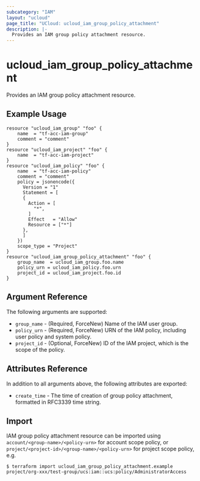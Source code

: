 ```yaml
---
subcategory: "IAM"
layout: "ucloud"
page_title: "UCloud: ucloud_iam_group_policy_attachment"
description: |-
  Provides an IAM group policy attachment resource.
---
```


# ucloud_iam_group_policy_attachment

Provides an IAM group policy attachment resource.

## Example Usage

```hcl
resource "ucloud_iam_group" "foo" {
	name  = "tf-acc-iam-group"
	comment = "comment"
}
resource "ucloud_iam_project" "foo" {
	name  = "tf-acc-iam-project"
}
resource "ucloud_iam_policy" "foo" {
	name  = "tf-acc-iam-policy"
	comment = "comment"
    policy = jsonencode({
      Version = "1"
      Statement = [
      {
        Action = [
          "*",
        ]
        Effect   = "Allow"
        Resource = ["*"]
      },
      ]
    })
	scope_type = "Project"
}
resource "ucloud_iam_group_policy_attachment" "foo" {
	group_name  = ucloud_iam_group.foo.name
	policy_urn = ucloud_iam_policy.foo.urn
	project_id = ucloud_iam_project.foo.id
}
```

## Argument Reference

The following arguments are supported:

* `group_name` - (Required, ForceNew) Name of the IAM user group.
* `policy_urn` - (Required, ForceNew) URN of the IAM policy, including user policy and system policy.
* `project_id` - (Optional, ForceNew) ID of the IAM project, which is the scope of the policy.

## Attributes Reference

In addition to all arguments above, the following attributes are exported:

* `create_time` - The time of creation of group policy attachment, formatted in RFC3339 time string.

## Import
IAM group policy attachment resource can be imported using `account/<group-name>/<policy-urn>` for account scope policy, or `project/<project-id>/<group-name>/<policy-urn>` for project scope policy, e.g.

```
$ terraform import ucloud_iam_group_policy_attachment.example project/org-xxx/test-group/ucs:iam::ucs:policy/AdministratorAccess
```